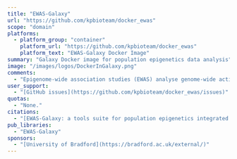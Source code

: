 ```yaml
---
title: "EWAS-Galaxy"
url: "https://github.com/kpbioteam/docker_ewas"
scope: "domain"
platforms:
  - platform_group: "container"
    platform_url: "https://github.com/kpbioteam/docker_ewas"
    platform_text: "EWAS-Galaxy Docker Image"
summary: "Galaxy Docker image for population epigenetics data analysis"
image: "/images/logos/DockerInGalaxy.png"
comments:
  - "Epigenome-wide association studies (EWAS) analyse genome-wide activity of epigenetic marks in cohorts of different individuals to find associations between epigenetic variation and phenotype."
user_support:
  - "[GitHub issues](https://github.com/kpbioteam/docker_ewas/issues)"  
quotas:
  - "None."
citations:
  - "[EWAS-Galaxy: a tools suite for population epigenetics integrated into Galaxy](https://doi.org/10.1101/553784 ), Katarzyna Murat, [Björn Grüning](/people/bjoern-gruening/), Paulina Wiktoria Poterlowicz, Gillian Westgate, Desmond J Tobin, Krzysztof Poterlowicz. *bioRxiv* 553784; doi:doi.org/10.1101/553784 "
pub_libraries:
  - "EWAS-Galaxy"  
sponsors:
  - "[University of Bradford](https://bradford.ac.uk/external/)"
---
```


